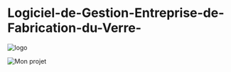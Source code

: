 # Logiciel-de-Gestion-Entreprise-de-Fabrication-du-Verre-
![logo](https://user-images.githubusercontent.com/93468048/216595100-4ada5df3-191e-494d-abd4-4f0f20fd4dff.jpg)



![Mon projet](https://user-images.githubusercontent.com/93468048/216826757-157455d3-105b-49c5-976d-97f4b1005cbf.png)
